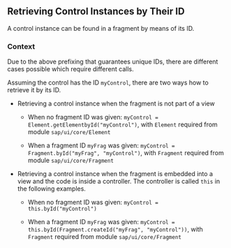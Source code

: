 <!-- loio8b325518a2ae48ee91eb2dacda1d1420 -->

## Retrieving Control Instances by Their ID

A control instance can be found in a fragment by means of its ID.



### Context

Due to the above prefixing that guarantees unique IDs, there are different cases possible which require different calls.

Assuming the control has the ID `myControl`, there are two ways how to retrieve it by its ID.

-   Retrieving a control instance when the fragment is not part of a view
    -   When no fragment ID was given: `myControl = Element.getElementbyId("myControl")`, with `Element` required from module `sap/ui/core/Element`

    -   When a fragment ID `myFrag` was given: `myControl = Fragment.byId("myFrag", "myControl")`, with `Fragment` required from module `sap/ui/core/Fragment`


-   Retrieving a control instance when the fragment is embedded into a view and the code is inside a controller. The controller is called `this` in the following examples.

    -   When no fragment ID was given: `myControl = this.byId("myControl")`

    -   When a fragment ID `myFrag` was given: `myControl = this.byId(Fragment.createId("myFrag", "myControl"))`, with `Fragment` required from module `sap/ui/core/Fragment`




